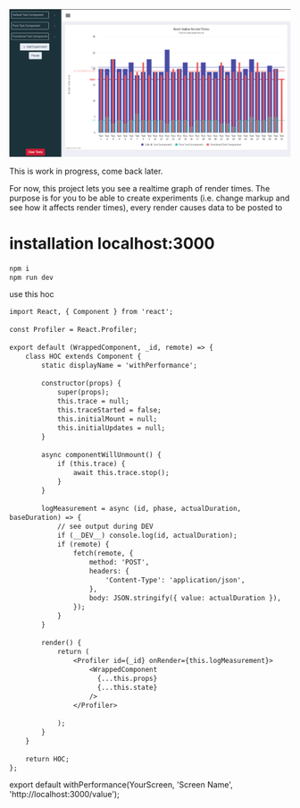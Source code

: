 <img src="./screenshot.png"/>

This is work in progress, come back later.


For now, this project lets you see a realtime graph of render times. The purpose is for you to be able to create experiments (i.e. change markup and see how it affects render times), every render causes data to be posted to 


# installation localhost:3000
```
npm i
npm run dev
```


use this hoc 

```
import React, { Component } from 'react';

const Profiler = React.Profiler;

export default (WrappedComponent, _id, remote) => {
    class HOC extends Component {
        static displayName = 'withPerformance';

        constructor(props) {
            super(props);
            this.trace = null;
            this.traceStarted = false;
            this.initialMount = null;
            this.initialUpdates = null;
        }

        async componentWillUnmount() {
            if (this.trace) {
                await this.trace.stop();
            }
        }

        logMeasurement = async (id, phase, actualDuration, baseDuration) => {
            // see output during DEV
            if (__DEV__) console.log(id, actualDuration);
            if (remote) {
                fetch(remote, {
                    method: 'POST',
                    headers: {
                        'Content-Type': 'application/json',
                    },
                    body: JSON.stringify({ value: actualDuration }),
                });
            }
        }

        render() {
            return (
                <Profiler id={_id} onRender={this.logMeasurement}>
                    <WrappedComponent
                      {...this.props}
                      {...this.state}
                    />
                </Profiler>

            );
        }
    }

    return HOC;
};

```

export default withPerformance(YourScreen, 'Screen Name', 'http://localhost:3000/value');

